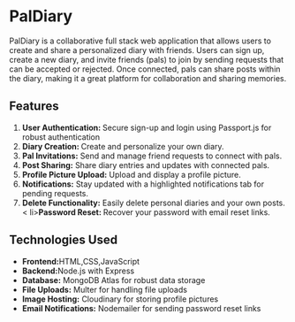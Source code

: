 <h1> PalDiary </h1>
<p>PalDiary is a collaborative full stack web application that allows users to create and share a personalized diary with friends. Users can sign up, create a new diary, and invite friends (pals) to join by sending requests that can be accepted or rejected. Once connected, pals can share posts within the diary, making it a great platform for collaboration and sharing memories.</p>
<h2> Features </h2>

  <ul style="list-style-type:⚫">
    <li><strong>User Authentication: </strong> Secure sign-up and login using Passport.js for robust authentication</li>
    <li><strong>Diary Creation: </strong>Create and personalize your own diary.</li>
    <li><strong>Pal Invitations:</strong> Send and manage friend requests to connect with pals.</li>
    <li><strong>Post Sharing:</strong> Share diary entries and updates with connected pals.</li>
    <li><strong>Profile Picture Upload:</strong> Upload and display a profile picture.</li>
    <li><strong>Notifications:</strong> Stay updated with a highlighted notifications tab for pending requests.</li>
    <li><strong>Delete Functionality:</strong> Easily delete personal diaries and your own posts.</li>
    < li><strong>Password Reset: </strong> Recover your password with email reset links.</li>
  </ul>

  <h2>Technologies Used</h2>
  <ul style=list-style⚫>
    <li><strong>Frontend:</strong>HTML,CSS,JavaScript</li>
    <li><strong>Backend:</strong>Node.js with Express</li>
    <li><strong>Database:</strong> MongoDB Atlas for robust data storage</li>
    <li><strong>File Uploads:</strong> Multer for handling file uploads</li>
    <li><strong>Image Hosting:</strong>  Cloudinary for storing profile pictures</li>
    <li><strong>Email Notifications:</strong>  Nodemailer for sending password reset links</li>
  </ul>




